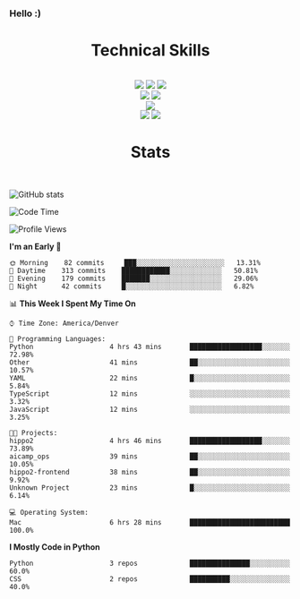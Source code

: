 ### Hello :)

<div align='center'>
  <h1>Technical Skills</h1><br>
  <img src = "https://img.shields.io/badge/-HTML5-E34F26?style=flat&logo=html5&logoColor=white"> <img src = "https://img.shields.io/badge/-CSS3-1572B6?style=flat&logo=css3&logoColor=white"> <img src="https://img.shields.io/badge/-Bootstrap-563D7C?style=flat&logo=bootstrap&logoColor=white"> <br />
  <img src="https://img.shields.io/badge/-django-black?style=flat&logo=django"> <img src="https://img.shields.io/badge/-Flask-0d7963?style=flat&logo=flask&logoColor=white"> <br/>
  <img src="https://img.shields.io/badge/-Python%203-black?style=flat&logo=python&logoColor=white"> <br/>
  <img src="https://img.shields.io/badge/-Problem%20Solving-ffa804?style=flat"> <img src="https://img.shields.io/badge/-Database%20Management-4d008f?style=flat"> <br>
</div>

<div align='center'>
  <h1>Stats</h1><br>
</div>

![GitHub stats](https://github-readme-stats.vercel.app/api?username=neverabsolute&count_private=true&include_all_commits=true&bg_color=0D1117&text_color=F3F3F3&title_color=E1E1E1)

<!--START_SECTION:waka-->
![Code Time](http://img.shields.io/badge/Code%20Time-476%20hrs%2046%20mins-blue)

![Profile Views](http://img.shields.io/badge/Profile%20Views-0-blue)

**I'm an Early 🐤** 

```text
🌞 Morning    82 commits     ███░░░░░░░░░░░░░░░░░░░░░░   13.31% 
🌆 Daytime    313 commits    ████████████░░░░░░░░░░░░░   50.81% 
🌃 Evening    179 commits    ███████░░░░░░░░░░░░░░░░░░   29.06% 
🌙 Night      42 commits     █░░░░░░░░░░░░░░░░░░░░░░░░   6.82%

```


📊 **This Week I Spent My Time On** 

```text
⌚︎ Time Zone: America/Denver

💬 Programming Languages: 
Python                   4 hrs 43 mins       ██████████████████░░░░░░░   72.98% 
Other                    41 mins             ██░░░░░░░░░░░░░░░░░░░░░░░   10.57% 
YAML                     22 mins             █░░░░░░░░░░░░░░░░░░░░░░░░   5.84% 
TypeScript               12 mins             ░░░░░░░░░░░░░░░░░░░░░░░░░   3.32% 
JavaScript               12 mins             ░░░░░░░░░░░░░░░░░░░░░░░░░   3.25%

🐱‍💻 Projects: 
hippo2                   4 hrs 46 mins       ██████████████████░░░░░░░   73.89% 
aicamp_ops               39 mins             ██░░░░░░░░░░░░░░░░░░░░░░░   10.05% 
hippo2-frontend          38 mins             ██░░░░░░░░░░░░░░░░░░░░░░░   9.92% 
Unknown Project          23 mins             █░░░░░░░░░░░░░░░░░░░░░░░░   6.14%

💻 Operating System: 
Mac                      6 hrs 28 mins       █████████████████████████   100.0%

```

**I Mostly Code in Python** 

```text
Python                   3 repos             ███████████████░░░░░░░░░░   60.0% 
CSS                      2 repos             ██████████░░░░░░░░░░░░░░░   40.0%

```



<!--END_SECTION:waka-->
